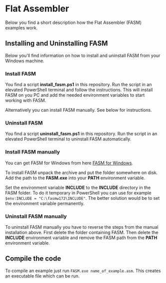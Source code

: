 # Flat Assembler
Below you find a short description how the Flat Assembler (FASM) examples work.

## Installing and Uninstalling FASM
Below you'll find information on how to install and uninstall FASM from your Windows machine.
### Install FASM 
You find a script **install_fasm.ps1** in this repository. Run the script in an elevated PowerShell terminal and follow the instructions. This will install FASM on you PC and add the needed environment variables to start working with FASM. 

Alternatively you can install FASM manually. See below for instructions.

### Uninstall FASM
You find a script **uninstall_fasm.ps1** in this repository. Run the script in an elevated PowerShell terminal to uninstall FASM automatically.

### Install FASM manually
You can get FASM for Windows from here [FASM for Windows](https://flatassembler.net/fasmw172.zip).

To install FASM unpack the archive and put the folder somewhere on disk.
Add the path to the **FASM.exe** into your **PATH** environment variable.

Set the environment variable **INCLUDE** to the **INCLUDE** directory in the FASM folder. To do it temporary in PowerShell you can use for example `$env:INCLUDE = "C:\fasmw172\INCLUDE"`. The better solution would be to set the environment variable permanently.

### Uninstall FASM manually
To uninstall FASM manually you have to reverse the steps from the manual installation above. First delete the folder containing FASM. Then delete the **INCLUDE** environment variable and remove the FASM path from the **PATH** environment variable.

## Compile the code
To compile an example just run `FASM.exe name_of_example.asm`. This creates an executable file which can be run.


